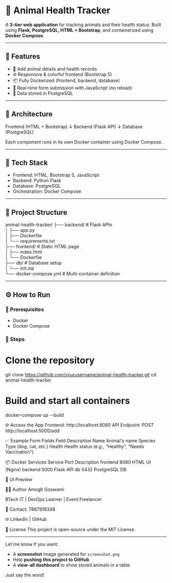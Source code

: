 # 🐾 Animal Health Tracker

A **3-tier web application** for tracking animals and their health status. Built using **Flask, PostgreSQL, HTML + Bootstrap**, and containerized using **Docker Compose**.

---

## 📌 Features

- 🐶 Add animal details and health records
- 🌐 Responsive & colorful frontend (Bootstrap 5)
- 📦 Fully Dockerized (frontend, backend, database)
- 🔄 Real-time form submission with JavaScript (no reload)
- 💾 Data stored in PostgreSQL

---

## 🧱 Architecture

Frontend (HTML + Bootstrap)
↓
Backend (Flask API)
↓
Database (PostgreSQL)


Each component runs in its own Docker container using Docker Compose.

---

## 🚀 Tech Stack

- Frontend: HTML, Bootstrap 5, JavaScript
- Backend: Python Flask
- Database: PostgreSQL
- Orchestration: Docker Compose

---

## 📁 Project Structure

animal-health-tracker/
├── backend/ # Flask APIn</br>
│ ├── app.py </br>
│ ├── Dockerfile </br>
│ └── requirements.txt </br>
├── frontend/ # Static HTML page </br>
│ ├── index.html </br>
│ └── Dockerfile</br>
├── db/ # Database setup </br>
│ └── init.sql </br>
└── docker-compose.yml # Multi-container definition </br>


---

## ⚙️ How to Run

### 🔸 Prerequisites

- Docker
- Docker Compose

### 🔹 Steps

# Clone the repository
git clone https://github.com/yourusername/animal-health-tracker.git
cd animal-health-tracker

# Build and start all containers
docker-compose up --build

🌐 Access the App
Frontend: http://localhost:8080
API Endpoint: POST http://localhost:5000/add

✅ Example Form Fields
Field	Description
Name	Animal's name
Species	Type (dog, cat, etc.)
Health	Health status (e.g., "Healthy", "Needs Vaccination")

📦 Docker Services
Service	Port	Description
frontend	8080	HTML UI (Nginx)
backend	5000	Flask API
db	5432	PostgreSQL DB

📸 UI Preview
<!-- Add screenshot in repo -->

🙋‍♂️ Author
Amogh Goswami

BTech IT | DevOps Learner | Event Freelancer

📧 Contact: 7887918348

🌐 LinkedIn | GitHub

📝 License
This project is open-source under the MIT License.


---

Let me know if you want:

- A **screenshot** image generated for `screenshot.png`
- Help **pushing this project to GitHub**
- A **view-all dashboard** to show stored animals in a table

Just say the word!

